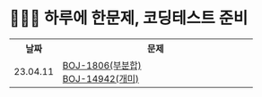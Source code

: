 # 🧑🏻‍💻 하루에 한문제, 코딩테스트 준비

<div>
    <table width="100%">
        <!--------------------->
        <th width="20%">날짜</th>
        <th width="80%">문제</th>
        <tr>
            <td>23.04.11</td>
            <td>
                <a href="https://velog.io/@younhwan0903/Python-BOJ-1806%EB%B6%80%EB%B6%84%ED%95%A9">BOJ-1806(부분합)</a><br/>
                <a href="https://velog.io/@younhwan0903/Python-boj-14942-%EA%B0%9C%EB%AF%B8">BOJ-14942(개미)</a><br/>
            </td>
        </tr>
    </table>
</div>